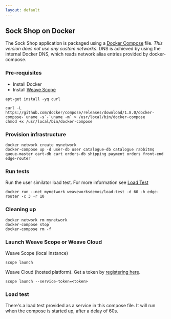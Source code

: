 ```yaml
---
layout: default
---
```


## Sock Shop on Docker

The Sock Shop application is packaged using a [Docker Compose](https://docs.docker.com/compose/) file.
*This version does not use any custom networks*.
DNS is achieved by using the internal Docker DNS, which reads network alias entries provided by docker-compose.

### Pre-requisites

- Install Docker
- Install [Weave Scope](https://www.weave.works/install-weave-scope/)

<!-- deploy-test-start pre-install -->

    apt-get install -yq curl

    curl -L https://github.com/docker/compose/releases/download/1.8.0/docker-compose-`uname -s`-`uname -m` > /usr/local/bin/docker-compose
    chmod +x /usr/local/bin/docker-compose

<!-- deploy-test-end -->


### Provision infrastructure

<!-- deploy-test-start create-infrastructure -->

    docker network create mynetwork
    docker-compose up -d user-db user catalogue-db catalogue rabbitmq queue-master cart-db cart orders-db shipping payment orders front-end edge-router

<!-- deploy-test-end -->

### Run tests

Run the user similator load test. For more information see [Load Test](#loadtest)

<!-- deploy-test-start run-tests -->

    docker run --net mynetwork weaveworksdemos/load-test -d 60 -h edge-router -c 3 -r 10

<!-- deploy-test-end -->

### Cleaning up

<!-- deploy-test-start destroy-infrastructure -->

    docker network rm mynetwork
    docker-compose stop
    docker-compose rm -f
   
<!-- deploy-test-end -->

### Launch Weave Scope or Weave Cloud

Weave Scope (local instance)

    scope launch

Weave Cloud (hosted platform). Get a token by [registering here](http://cloud.weave.works/).

    scope launch --service-token=<token>

### Load test

There's a load test provided as a service in this compose file.
It will run when the compose is started up, after a delay of 60s.

